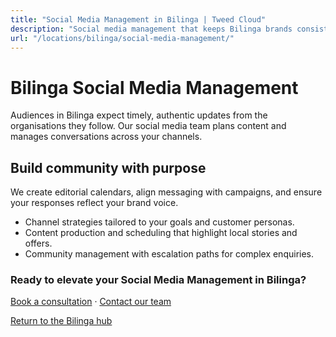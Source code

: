```yaml
---
title: "Social Media Management in Bilinga | Tweed Cloud"
description: "Social media management that keeps Bilinga brands consistent and engaging."
url: "/locations/bilinga/social-media-management/"
---
```


# Bilinga Social Media Management

Audiences in Bilinga expect timely, authentic updates from the organisations they follow. Our social media team plans content and manages conversations across your channels.

## Build community with purpose

We create editorial calendars, align messaging with campaigns, and ensure your responses reflect your brand voice.

- Channel strategies tailored to your goals and customer personas.
- Content production and scheduling that highlight local stories and offers.
- Community management with escalation paths for complex enquiries.

### Ready to elevate your Social Media Management in Bilinga?

[Book a consultation](/consultation/) · [Contact our team](/contact/)

[Return to the Bilinga hub](/locations/bilinga/)
